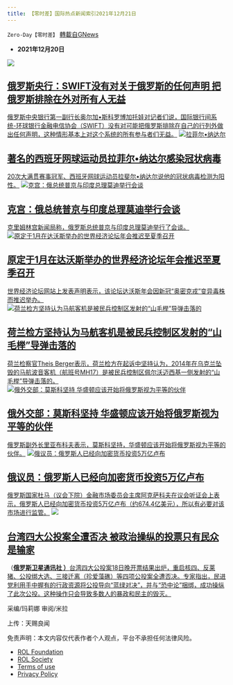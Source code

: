 ```yaml
---
title: 【零时差】国际热点新闻索引2021年12月21日
---
```

`Zero-Day【零时差】` [轉載自GNews](https://gnews.org/zh-hans/1774449/)

- **2021年12月20日**

![](https://assets.gnews.org/wp-content/uploads/2021/12/01FD6B5C-2354-4FF7-9BC1-365D4F41D1C6.jpeg)
## [俄罗斯央行：SWIFT没有对关于俄罗斯的任何声明 把俄罗斯排除在外对所有人无益](https://sputniknews.cn/russia/202112201035001551/)

[俄罗斯中央银行第一副行长奥尔加•斯科罗博加托娃对记者们说，国际银行间系统-环球银行金融电信协会（SWIFT）没有对可能把俄罗斯排除在自己的行列外做出任何声明，这种情形基本上对这个系统的所有参与者们无益。](https://sputniknews.cn/russia/202112201035001551/)
[![拉菲尔•纳达尔](https://cdn.sputniknews.cn/img/102415/05/1024150501_225:-1:2915:1897_638x450_80_0_0_b90594c2bfb8dba765979d863b0ca595.jpg.webp "拉菲尔•纳达尔")](https://sputniknews.cn/covid-2019/202112201035001873/)
## [著名的西班牙网球运动员拉菲尔•纳达尔感染冠状病毒](https://sputniknews.cn/covid-2019/202112201035001873/)

[20次大满贯赛事冠军、西班牙网球运动员拉斐尔•纳达尔说他的冠状病毒检测为阳性。](https://sputniknews.cn/covid-2019/202112201035001873/)
[![克宫：俄总统普京与印度总理莫迪举行会谈](https://cdn.sputniknews.cn/img/102942/52/1029425290_0:0:2904:2048_638x450_80_0_0_67d1bb52469980663c4f764131c58f30.jpg.webp "克宫：俄总统普京与印度总理莫迪举行会谈")](https://sputniknews.cn/politics/202112201035001683/)
## [克宫：俄总统普京与印度总理莫迪举行会谈](https://sputniknews.cn/politics/202112201035001683/)

[克里姆林宫新闻局称，俄罗斯总统普京与印度总理莫迪举行了会谈。](https://sputniknews.cn/politics/202112201035001683/)
[![原定于1月在达沃斯举办的世界经济论坛年会推迟至夏季召开](https://cdn.sputniknews.cn/img/07e5/01/19/1032959607_0:0:1549:1092_638x450_80_0_0_7f98b4f35ccf55a7ac8833c50510fd7b.jpg.webp "原定于1月在达沃斯举办的世界经济论坛年会推迟至夏季召开")](https://sputniknews.cn/politics/202112201035001668/)
## [原定于1月在达沃斯举办的世界经济论坛年会推迟至夏季召开](https://sputniknews.cn/politics/202112201035001668/)

[世界经济论坛网站上发表声明表示，该论坛达沃斯年会因新冠“奥密克戎”变异毒株而推迟举办。](https://sputniknews.cn/politics/202112201035001668/)
[![荷兰检方坚持认为马航客机是被民兵控制区发射的“山毛榉”导弹击落的](https://cdn.sputniknews.cn/img/07e5/07/1e/1034178393_0:0:2904:2048_638x450_80_0_0_02ecbbbbd8f1baf581c7e59a634d82aa.jpg.webp "荷兰检方坚持认为马航客机是被民兵控制区发射的“山毛榉”导弹击落的")](https://sputniknews.cn/politics/202112201035001921/)
## [荷兰检方坚持认为马航客机是被民兵控制区发射的“山毛榉”导弹击落的](https://sputniknews.cn/politics/202112201035001921/)

[荷兰检察官Theis Berger表示，荷兰检方在起诉中坚持认为，2014年在乌克兰坠毁的马航波音客机（航班号MH17）是被民兵控制区佩尔沃迈西基一侧发射的“山毛榉”导弹击落的。](https://sputniknews.cn/politics/202112201035001921/)
[![俄外交部：莫斯科坚持 华盛顿应该开始将俄罗斯视为平等的伙伴](https://cdn.sputniknews.cn/img/102428/21/1024282169_100:0:4393:3028_638x450_80_0_0_6d0290d460c0124397875ecd0d48fdba.jpg.webp "俄外交部：莫斯科坚持 华盛顿应该开始将俄罗斯视为平等的伙伴")](https://sputniknews.cn/politics/202112201035001657/)
## [俄外交部：莫斯科坚持 华盛顿应该开始将俄罗斯视为平等的伙伴](https://sputniknews.cn/politics/202112201035001657/)

[俄罗斯副外长里亚布科夫表示，莫斯科坚持，华盛顿应该开始将俄罗斯视为平等的伙伴。](https://sputniknews.cn/politics/202112201035001657/)
[![俄议员：俄罗斯人已经向加密货币投资5万亿卢布](https://cdn.sputniknews.cn/img/07e5/05/14/1033727867_45:0:2949:2048_638x450_80_0_0_3532084e021e50086149613ca3bc3ac0.jpg.webp "俄议员：俄罗斯人已经向加密货币投资5万亿卢布")](https://sputniknews.cn/russia/202112201035001854/)
## [俄议员：俄罗斯人已经向加密货币投资5万亿卢布](https://sputniknews.cn/russia/202112201035001854/)

[俄罗斯国家杜马（议会下院）金融市场委员会主席阿克萨科夫在议会听证会上表示，俄罗斯人已经向加密货币投资5万亿卢布（约674.4亿美元），所以有必要对该市场进行监管。](https://sputniknews.cn/russia/202112201035001854/)
[![](https://cdn.sputniknews.cn/img/07e5/0a/0e/1034642526_109:0:3013:2048_638x450_80_0_0_60125415934fe313a7f93a1c18b92c7d.jpg.webp)](https://sputniknews.cn/politics/202112201035001837/)
## [台湾四大公投案全遭否决 被政治操纵的投票只有民众是输家](https://sputniknews.cn/politics/202112201035001837/)

（**[俄罗斯卫星通讯社 ）](https://sputniknews.cn/authors/sputnik_beijing/)**[台湾四大公投案18日晚开票结果出炉，重启核四、反莱猪、公投绑大选、三接迁离（珍爱藻礁）等四项公投案全遭否决。专家指出，民进党利用手中握有的行政资源将公投导向“蓝绿对决”，并与“恐中论”捆绑，成功操纵了此次公投。这种操作只会导致多数人的暴政和民主的毁灭。](https://sputniknews.cn/politics/202112201035001837/)

采编/玛莉娜
审阅/米拉

上传：天赐良闻





 

免责声明：本文内容仅代表作者个人观点，平台不承担任何法律风险。

- [ROL Foundation](https://rolfoundation.org/)
- [ROL Society](https://rolsociety.org/)
- [Terms of use](https://gnews.org/terms-of-use-3/)
- [Privacy Policy](https://gnews.org/privacy-policy/)
